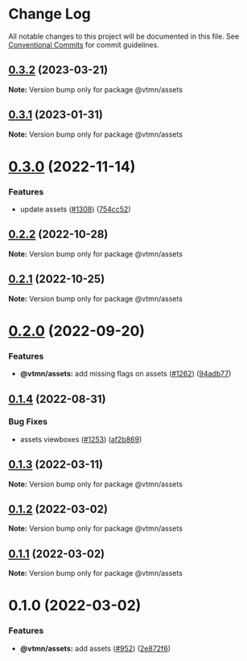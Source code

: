 # Change Log

All notable changes to this project will be documented in this file.
See [Conventional Commits](https://conventionalcommits.org) for commit guidelines.

## [0.3.2](https://github.com/Decathlon/vitamin-web/compare/@vtmn/assets@0.3.1...@vtmn/assets@0.3.2) (2023-03-21)

**Note:** Version bump only for package @vtmn/assets

## [0.3.1](https://github.com/Decathlon/vitamin-web/compare/@vtmn/assets@0.3.0...@vtmn/assets@0.3.1) (2023-01-31)

**Note:** Version bump only for package @vtmn/assets

# [0.3.0](https://github.com/Decathlon/vitamin-web/compare/@vtmn/assets@0.2.2...@vtmn/assets@0.3.0) (2022-11-14)

### Features

- update assets ([#1308](https://github.com/Decathlon/vitamin-web/issues/1308)) ([754cc52](https://github.com/Decathlon/vitamin-web/commit/754cc522afc4f83d2c91a11b534600598da1bd2a))

## [0.2.2](https://github.com/Decathlon/vitamin-web/compare/@vtmn/assets@0.2.1...@vtmn/assets@0.2.2) (2022-10-28)

**Note:** Version bump only for package @vtmn/assets

## [0.2.1](https://github.com/Decathlon/vitamin-web/compare/@vtmn/assets@0.2.0...@vtmn/assets@0.2.1) (2022-10-25)

**Note:** Version bump only for package @vtmn/assets

# [0.2.0](https://github.com/Decathlon/vitamin-web/compare/@vtmn/assets@0.1.4...@vtmn/assets@0.2.0) (2022-09-20)

### Features

- **@vtmn/assets:** add missing flags on assets ([#1262](https://github.com/Decathlon/vitamin-web/issues/1262)) ([94adb77](https://github.com/Decathlon/vitamin-web/commit/94adb7743af218b33774429de680c17e5b561e70))

## [0.1.4](https://github.com/Decathlon/vitamin-web/compare/@vtmn/assets@0.1.3...@vtmn/assets@0.1.4) (2022-08-31)

### Bug Fixes

- assets viewboxes ([#1253](https://github.com/Decathlon/vitamin-web/issues/1253)) ([af2b869](https://github.com/Decathlon/vitamin-web/commit/af2b86911ac800c25a6e244d5698dea5b6b9e732))

## [0.1.3](https://github.com/Decathlon/vitamin-web/compare/@vtmn/assets@0.1.2...@vtmn/assets@0.1.3) (2022-03-11)

**Note:** Version bump only for package @vtmn/assets

## [0.1.2](https://github.com/Decathlon/vitamin-web/compare/@vtmn/assets@0.1.1...@vtmn/assets@0.1.2) (2022-03-02)

**Note:** Version bump only for package @vtmn/assets

## [0.1.1](https://github.com/Decathlon/vitamin-web/compare/@vtmn/assets@0.1.0...@vtmn/assets@0.1.1) (2022-03-02)

**Note:** Version bump only for package @vtmn/assets

# 0.1.0 (2022-03-02)

### Features

- **@vtmn/assets:** add assets ([#952](https://github.com/Decathlon/vitamin-web/issues/952)) ([2e872f6](https://github.com/Decathlon/vitamin-web/commit/2e872f6a180758f826e187c1e9ad13622234b598))
